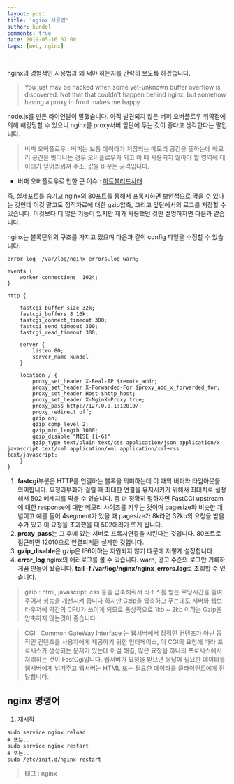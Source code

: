 ```yaml
---
layout: post
title: 'nginx 사용법'
author: kundol
comments: true
date: 2019-05-16 07:00
tags: [web, nginx]

---   
```

nginx의 경험적인 사용법과 왜 써야 하는지를 간략히 보도록 하겠습니다. 

 > You just may be hacked when some yet-unknown buffer overflow is discovered. Not that that couldn't happen behind nginx, but somehow having a proxy in front makes me happy

node.js를 만든 라이언달이 말했습니다. 아직 발견되지 않은 버퍼 오버플로우 취약점에 의해 해킹당할 수 있으니 nginx를 proxy서버 앞단에 두는 것이 좋다고 생각한다는 말입니다. 

 > 버퍼 오버플로우 : 버퍼는 보통 데이타가 저장되는 메모리 공간을 뜻하는데 메모리 공간을 벗어나는 경우 오버플로우가 되고 이 때 사용되지 않아야 할 영역에 데이터가 덮어씌워져 주소, 값을 바꾸는 공격입니다. 

 - 버퍼 오버플로우로 인한 큰 이슈 : [하트블리드사태](https://namu.wiki/w/%ED%95%98%ED%8A%B8%EB%B8%94%EB%A6%AC%EB%93%9C?from=%ED%95%98%ED%8A%B8%EB%B8%94%EB%A6%AC%EB%93%9C%20%EC%82%AC%ED%83%9C)

즉, 실제포트를 숨기고 nginx의 80포트를 통해서 프록시하면 보안적으로 막을 수 있다는 것인데 이것 말고도 정적자료에 대한 gzip압축, 그리고 앞단에서의 로그를 저장할 수 있습니다. 이것보다 더 많은 기능이 있지만 제가 사용했던 것만 설명하자면 다음과 같습니다. 
 
nginx는 블록단위의 구조를 가지고 있으며 다음과 같이 config 파일을 수정할 수 있습니다.
```shell
error_log  /var/log/nginx_errors.log warn;

events { 
    worker_connections  1024;
}

http {  

    fastcgi_buffer_size 32k;
    fastcgi_buffers 8 16k;
    fastcgi_connect_timeout 300;
    fastcgi_send_timeout 300;
    fastcgi_read_timeout 300;  

    server {
        listen 80; 
        server_name kundol 
    }

    location / {
        proxy_set_header X-Real-IP $remote_addr;
        proxy_set_header X-Forwarded-For $proxy_add_x_forwarded_for;
        proxy_set_header Host $http_host;
        proxy_set_header X-NginX-Proxy true;
        proxy_pass http://127.0.0.1:12010/;
        proxy_redirect off;
        gzip on; 
        gzip_comp_level 2; 
        gzip_min_length 1000; 
        gzip_disable "MISE [1-6]"
        gzip_type text/plain text/css application/json application/x-javascript text/xml application/xml application/xml+rss text/javascript;
    }
}
```
1. **fastcgi**부분은 HTTP를 연결하는 블록을 의미하는데 이 때의 버퍼와 타임아웃을 의미합니다. 
요청과부화가 걸릴 때 최대한 연결을 유지시키기 위해서 최대치로 설정해서 502 메세지를 막을 수 있습니다. 좀 더 정확히 말하자면 FastCGI upstream에 대한 response에 대한 메모리 사이즈를 키우는 것이며 pagesize와 비슷한 개념이고 예를 들어 4segment가 있을 때 pagesize가 8k라면 32kb의 요청을 받을 수가 있고 이 요청을 초과했을 때 502애러가 뜨게 됩니다. 
2. **proxy_pass**는 그 후에 있는 서버로 프록시연결을 시킨다는 것입니다. 80포트로 접근하면 12010으로 연결되게끔 설계한 것입니다. 
3. **gzip_disable**은 gzip은 IE6이하는 지원되지 않기 떄문에 저렇게 설정합니다.
4. **error_log** nginx의 애러로그를 볼 수 있습니다. warn, 경고 수준의 로그만 기록하게끔 만들어 놨습니다. **tail -f /var/log/nginx/nginx_errors.log**로 조회할 수 있습니다. 

 > gzip : html, javascript, css 등을 압축해줘서 리소스를 받는 로딩시간을 줄여주어서 성능을 개선시켜 줍니다 하지만 Gzip을 압축하고 푸는데도 서버와 웹브라우저에 약간의 CPU가 쓰이게 되므로 통상적으로 1kb ~ 2kb 이하는 Gzip을 압축하지 않는것이 좋습니다. 

 > CGI : Common GateWay Interface 는 웹서버에서 정적인 컨텐츠가 아닌 동적인 컨텐츠를 사용자에게 제공하기 위한 인터페이스, 이 CGI의 요청에 따라 프로세스가 생성되는 문제가 있는데 이걸 해결, 많은 요청을 하나의 프로세스에서 처리하는 것이 FastCgi입니다. 웹서버가 요청을 받으면 응답에 필요한 데이타를 웹서버에게 넘겨주고 웹서버는 HTML 또는 필요한 데이타를 클라이언트에게 전달합니다.
 

## nginx 명령어
1. 재시작
```shell
sudo service nginx reload
# 또는..
sudo service nginx restart
# 또는.. 
sudo /etc/init.d/nginx restart
```
  > 태그 : nginx